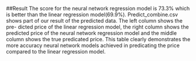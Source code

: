 
##Result
The score for the neural network regression model is 73.3% which is better than the linear regression model(69.9%). Predict_combine.csv shows part of our result of the predicted data. The left column shows the pre- dicted price of the linear regression model, the right column shows the predicted price of the neural network regression model and the middle column shows the true predicated price. This table clearly demonstrates the more accuracy neural network models achieved in predicating the price compared to the linear regression model.